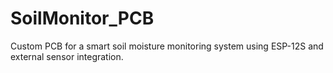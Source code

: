 # SoilMonitor_PCB
Custom PCB for a smart soil moisture monitoring system using ESP-12S and external sensor integration.
